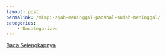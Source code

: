 ```yaml
---
layout: post
permalink: /mimpi-ayah-meninggal-padahal-sudah-meninggal/
categories:
    - Uncategorized
---
```


[Baca Selengkapnya](/05)